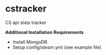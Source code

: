 cstracker
=========

CS api stats tracker

**Additional Installation Requirements**

* Install MongoDB
* Setup config/steam.yml (see example file)
